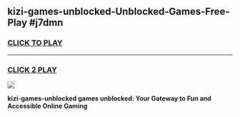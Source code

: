 
## kizi-games-unblocked-Unblocked-Games-Free-Play #j7dmn
<h3>
<a href="https://us.freeplayer.one?title=kizi-games-unblocked&ref=9M">CLICK TO PLAY</a></h3>
<hr>

<h3>
<a href="https://us.freeplayer.one?title=kizi-games-unblocked&ref=9M">CLICK 2 PLAY</a>
  
</h3>

<a href="https://us.freeplayer.one?title=kizi-games-unblocked&ref=9M"><img src="https://clearcache.store/games.png"></a>


**kizi-games-unblocked games unblocked: Your Gateway to Fun and Accessible Online Gaming**
